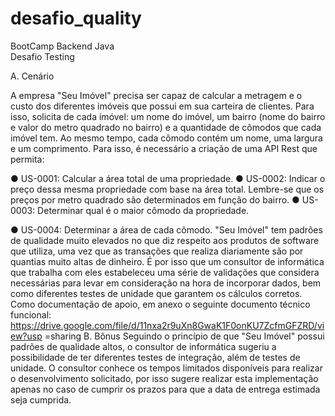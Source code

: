 # desafio_quality
BootCamp Backend Java<br>
Desafio Testing



A. Cenário

A empresa "Seu Imóvel" precisa ser capaz de calcular a metragem e o custo dos
diferentes imóveis que possui em sua carteira de clientes.
Para isso, solicita de cada imóvel: um nome do imóvel, um bairro (nome do bairro e
valor do metro quadrado no bairro) e a quantidade de cômodos que cada imóvel tem.
Ao mesmo tempo, cada cômodo contém um nome, uma largura e um comprimento.
Para isso, é necessário a criação de uma API Rest que permita:

● US-0001: Calcular a área total de uma propriedade.
● US-0002: Indicar o preço dessa mesma propriedade com base na área total.
Lembre-se que os preços por metro quadrado são determinados em função do
bairro.
● US-0003: Determinar qual é o maior cômodo da propriedade.

● US-0004: Determinar a área de cada cômodo.
"Seu Imóvel" tem padrões de qualidade muito elevados no que diz respeito aos
produtos de software que utiliza, uma vez que as transações que realiza diariamente
são por quantias muito altas de dinheiro. É por isso que um consultor de informática
que trabalha com eles estabeleceu uma série de validações que considera necessárias
para levar em consideração na hora de incorporar dados, bem como diferentes testes
de unidade que garantem os cálculos corretos.
Como documentação de apoio, em anexo o seguinte documento técnico funcional:
https://drive.google.com/file/d/11nxa2r9uXn8GwaK1F0onKU7ZcfmGFZRD/view?usp
=sharing
B. Bônus
Seguindo o princípio de que "Seu Imóvel" possui padrões de qualidade altos, o
consultor de informática sugeriu a possibilidade de ter diferentes testes de integração,
além de testes de unidade.
O consultor conhece os tempos limitados disponíveis para realizar o desenvolvimento
solicitado, por isso sugere realizar esta implementação apenas no caso de cumprir os
prazos para que a data de entrega estimada seja cumprida.